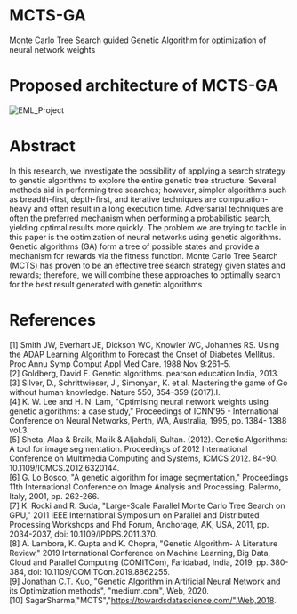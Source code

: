 # MCTS-GA
Monte Carlo Tree Search guided Genetic Algorithm for optimization of neural network weights

# Proposed architecture of MCTS-GA

![EML_Project](https://github.com/AkshayHebbar/MCTS-GA/assets/10666635/c9c26424-f443-4af9-a900-d91162df14d1)

# Abstract

In this research, we investigate the possibility of applying a search strategy to genetic algorithms to explore the entire genetic tree structure. Several methods aid in performing tree searches; however, simpler algorithms such as breadth-first, depth-first, and iterative techniques are computation-heavy and often result in a long execution time. Adversarial techniques are often the preferred mechanism when performing a probabilistic search, yielding optimal results more quickly. The problem we are trying to tackle in this paper is the optimization of neural networks using genetic algorithms. Genetic algorithms (GA) form a tree of possible states and provide a mechanism for rewards via the fitness function. Monte Carlo Tree Search (MCTS) has proven to be an effective tree search strategy given states and rewards; therefore, we will combine these approaches to optimally search for the best result generated with genetic algorithms

# References

[1] Smith JW, Everhart JE, Dickson WC, Knowler WC, Johannes RS. Using the ADAP Learning Algorithm to Forecast the Onset of Diabetes Mellitus. Proc Annu Symp Comput Appl Med Care. 1988 Nov 9:261–5. \
[2] Goldberg, David E. Genetic algorithms. pearson education India, 2013.\
[3] Silver, D., Schrittwieser, J., Simonyan, K. et al. Mastering the game of Go without human knowledge. Nature 550, 354–359 (2017).I. \
[4] K. W. Lee and H. N. Lam, "Optimising neural network weights using genetic algorithms: a case study," Proceedings of ICNN'95 - International Conference on Neural Networks, Perth, WA, Australia, 1995, pp. 1384- 1388 vol.3. \
[5] Sheta, Alaa & Braik, Malik & Aljahdali, Sultan. (2012). Genetic Algorithms: A tool for image segmentation. Proceedings of 2012 International Conference on Multimedia Computing and Systems, ICMCS 2012. 84-90. 10.1109/ICMCS.2012.6320144. \
[6] G. Lo Bosco, "A genetic algorithm for image segmentation," Proceedings 11th International Conference on Image Analysis and Processing, Palermo, Italy, 2001, pp. 262-266. \
[7] K. Rocki and R. Suda, "Large-Scale Parallel Monte Carlo Tree Search on GPU," 2011 IEEE International Symposium on Parallel and Distributed Processing Workshops and Phd Forum, Anchorage, AK, USA, 2011, pp. 2034-2037, doi: 10.1109/IPDPS.2011.370. \
[8] A. Lambora, K. Gupta and K. Chopra, "Genetic Algorithm- A Literature Review," 2019 International Conference on Machine Learning, Big Data, Cloud and Parallel Computing (COMITCon), Faridabad, India, 2019, pp. 380-384, doi: 10.1109/COMITCon.2019.8862255. \
[9] Jonathan C.T. Kuo, "Genetic Algorithm in Artificial Neural Network and its Optimization methods", "medium.com", Web, 2020. \
[10] SagarSharma,"MCTS","https://towardsdatascience.com/",Web,2018. 
